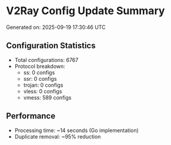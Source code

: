 # V2Ray Config Update Summary
Generated on: 2025-09-19 17:30:46 UTC

## Configuration Statistics
- Total configurations: 6767
- Protocol breakdown:
  - ss: 0 configs
  - ssr: 0 configs
  - trojan: 0 configs
  - vless: 0 configs
  - vmess: 589 configs

## Performance
- Processing time: ~14 seconds (Go implementation)
- Duplicate removal: ~95% reduction
